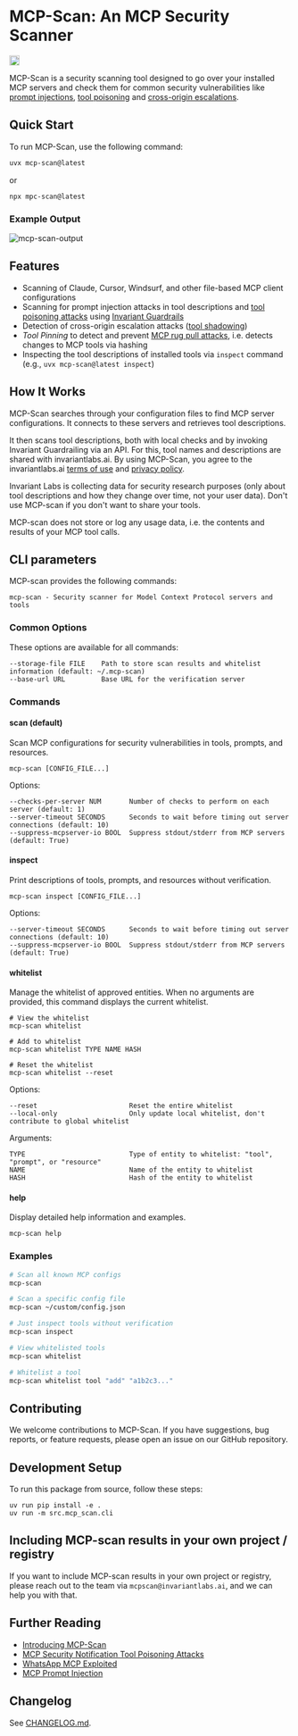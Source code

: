# MCP-Scan: An MCP Security Scanner

<a href="https://discord.gg/dZuZfhKnJ4"><img src="https://img.shields.io/discord/1265409784409231483?style=plastic&logo=discord&color=blueviolet&logoColor=white" height=18/></a>

MCP-Scan is a security scanning tool designed to go over your installed MCP servers and check them for common security vulnerabilities like [prompt injections](https://invariantlabs.ai/blog/mcp-security-notification-tool-poisoning-attacks), [tool poisoning](https://invariantlabs.ai/blog/mcp-security-notification-tool-poisoning-attacks) and [cross-origin escalations](https://invariantlabs.ai/blog/mcp-security-notification-tool-poisoning-attacks).

## Quick Start
To run MCP-Scan, use the following command:

```bash
uvx mcp-scan@latest
```

or 

```
npx mpc-scan@latest
```

### Example Output
![mcp-scan-output](https://invariantlabs.ai/images/mcp-scan-output.png)


## Features

- Scanning of Claude, Cursor, Windsurf, and other file-based MCP client configurations
- Scanning for prompt injection attacks in tool descriptions and [tool poisoning attacks](https://invariantlabs.ai/blog/mcp-security-notification-tool-poisoning-attacks) using [Invariant Guardrails](https://github.com/invariantlabs-ai/invariant?tab=readme-ov-file#analyzer)
- Detection of cross-origin escalation attacks ([tool shadowing](https://invariantlabs.ai/blog/mcp-security-notification-tool-poisoning-attacks))
- _Tool Pinning_ to detect and prevent [MCP rug pull attacks](https://invariantlabs.ai/blog/mcp-security-notification-tool-poisoning-attacks), i.e. detects changes to MCP tools via hashing
- Inspecting the tool descriptions of installed tools via `inspect` command (e.g., `uvx mcp-scan@latest inspect`)

## How It Works
MCP-Scan searches through your configuration files to find MCP server configurations. It connects to these servers and retrieves tool descriptions.

It then scans tool descriptions, both with local checks and by invoking Invariant Guardrailing via an API. For this, tool names and descriptions are shared with invariantlabs.ai. By using MCP-Scan, you agree to the invariantlabs.ai [terms of use](https://explorer.invariantlabs.ai/terms) and [privacy policy](https://invariantlabs.ai/privacy-policy).

Invariant Labs is collecting data for security research purposes (only about tool descriptions and how they change over time, not your user data). Don't use MCP-scan if you don't want to share your tools.

MCP-scan does not store or log any usage data, i.e. the contents and results of your MCP tool calls.

## CLI parameters

MCP-scan provides the following commands:

```
mcp-scan - Security scanner for Model Context Protocol servers and tools
```

### Common Options

These options are available for all commands:

```
--storage-file FILE    Path to store scan results and whitelist information (default: ~/.mcp-scan)
--base-url URL         Base URL for the verification server
```

### Commands

#### scan (default)

Scan MCP configurations for security vulnerabilities in tools, prompts, and resources.

```
mcp-scan [CONFIG_FILE...]
```

Options:
```
--checks-per-server NUM       Number of checks to perform on each server (default: 1)
--server-timeout SECONDS      Seconds to wait before timing out server connections (default: 10)
--suppress-mcpserver-io BOOL  Suppress stdout/stderr from MCP servers (default: True)
```

#### inspect

Print descriptions of tools, prompts, and resources without verification.

```
mcp-scan inspect [CONFIG_FILE...]
```

Options:
```
--server-timeout SECONDS      Seconds to wait before timing out server connections (default: 10)
--suppress-mcpserver-io BOOL  Suppress stdout/stderr from MCP servers (default: True)
```

#### whitelist

Manage the whitelist of approved entities. When no arguments are provided, this command displays the current whitelist.

```
# View the whitelist
mcp-scan whitelist

# Add to whitelist
mcp-scan whitelist TYPE NAME HASH

# Reset the whitelist
mcp-scan whitelist --reset
```

Options:
```
--reset                       Reset the entire whitelist
--local-only                  Only update local whitelist, don't contribute to global whitelist
```

Arguments:
```
TYPE                          Type of entity to whitelist: "tool", "prompt", or "resource"
NAME                          Name of the entity to whitelist
HASH                          Hash of the entity to whitelist
```

#### help

Display detailed help information and examples.

```
mcp-scan help
```

### Examples

```bash
# Scan all known MCP configs
mcp-scan

# Scan a specific config file
mcp-scan ~/custom/config.json

# Just inspect tools without verification
mcp-scan inspect

# View whitelisted tools
mcp-scan whitelist

# Whitelist a tool
mcp-scan whitelist tool "add" "a1b2c3..."
```

## Contributing

We welcome contributions to MCP-Scan. If you have suggestions, bug reports, or feature requests, please open an issue on our GitHub repository.

## Development Setup
To run this package from source, follow these steps:

```
uv run pip install -e .
uv run -m src.mcp_scan.cli
```

## Including MCP-scan results in your own project / registry

If you want to include MCP-scan results in your own project or registry, please reach out to the team via `mcpscan@invariantlabs.ai`, and we can help you with that.

## Further Reading
- [Introducing MCP-Scan](https://invariantlabs.ai/blog/introducing-mcp-scan)
- [MCP Security Notification Tool Poisoning Attacks](https://invariantlabs.ai/blog/mcp-security-notification-tool-poisoning-attacks)
- [WhatsApp MCP Exploited](https://invariantlabs.ai/blog/whatsapp-mcp-exploited)
- [MCP Prompt Injection](https://simonwillison.net/2025/Apr/9/mcp-prompt-injection/)

## Changelog
See [CHANGELOG.md](CHANGELOG.md).